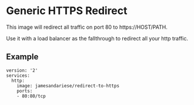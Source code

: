 # Generic HTTPS Redirect

This image will redirect all traffic on port 80 to https://HOST/PATH.

Use it with a load balancer as the fallthrough to redirect all your http traffic.

## Example

```
version: '2'
services:
  http:
    image: jamesandariese/redirect-to-https
    ports:
    - 80:80/tcp
```
